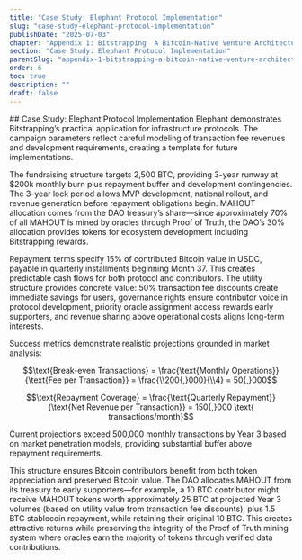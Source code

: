 ```yaml
---
title: "Case Study: Elephant Protocol Implementation"
slug: "case-study-elephant-protocol-implementation"
publishDate: "2025-07-03"
chapter: "Appendix 1: Bitstrapping  A Bitcoin-Native Venture Architecture"
section: "Case Study: Elephant Protocol Implementation"
parentSlug: "appendix-1-bitstrapping-a-bitcoin-native-venture-architecture"
order: 6
toc: true
description: ""
draft: false
---
```


\## Case Study: Elephant Protocol Implementation Elephant demonstrates
Bitstrapping’s practical application for infrastructure protocols. The
campaign parameters reflect careful modeling of transaction fee revenues
and development requirements, creating a template for future
implementations.

The fundraising structure targets 2,500 BTC, providing 3-year runway at
$200k monthly burn plus repayment buffer and development contingencies.
The 3-year lock period allows MVP development, national rollout, and
revenue generation before repayment obligations begin. MAHOUT allocation
comes from the DAO treasury’s share—since approximately 70% of all
MAHOUT is mined by oracles through Proof of Truth, the DAO’s 30%
allocation provides tokens for ecosystem development including
Bitstrapping rewards.

Repayment terms specify 15% of contributed Bitcoin value in USDC,
payable in quarterly installments beginning Month 37. This creates
predictable cash flows for both protocol and contributors. The utility
structure provides concrete value: 50% transaction fee discounts create
immediate savings for users, governance rights ensure contributor voice
in protocol development, priority oracle assignment access rewards early
supporters, and revenue sharing above operational costs aligns long-term
interests.

Success metrics demonstrate realistic projections grounded in market
analysis:

$$\text{Break-even Transactions} = \frac{\text{Monthly Operations}}{\text{Fee per Transaction}} = \frac{\\200{,}000}{\\4} = 50{,}000$$

$$\text{Repayment Coverage} = \frac{\text{Quarterly Repayment}}{\text{Net Revenue per Transaction}} = 150{,}000 \text{ transactions/month}$$

Current projections exceed 500,000 monthly transactions by Year 3 based
on market penetration models, providing substantial buffer above
repayment requirements.

This structure ensures Bitcoin contributors benefit from both token
appreciation and preserved Bitcoin value. The DAO allocates MAHOUT from
its treasury to early supporters—for example, a 10 BTC contributor might
receive MAHOUT tokens worth approximately 25 BTC at projected Year 3
volumes (based on utility value from transaction fee discounts), plus
1.5 BTC stablecoin repayment, while retaining their original 10 BTC.
This creates attractive returns while preserving the integrity of the
Proof of Truth mining system where oracles earn the majority of tokens
through verified data contributions.
